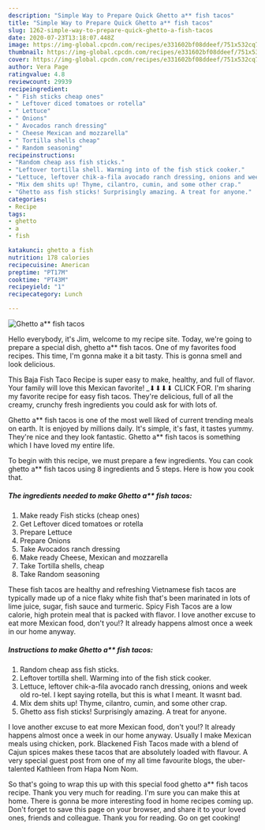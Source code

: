 ```yaml
---
description: "Simple Way to Prepare Quick Ghetto a** fish tacos"
title: "Simple Way to Prepare Quick Ghetto a** fish tacos"
slug: 1262-simple-way-to-prepare-quick-ghetto-a-fish-tacos
date: 2020-07-23T13:18:07.448Z
image: https://img-global.cpcdn.com/recipes/e331602bf08ddeef/751x532cq70/ghetto-a-fish-tacos-recipe-main-photo.jpg
thumbnail: https://img-global.cpcdn.com/recipes/e331602bf08ddeef/751x532cq70/ghetto-a-fish-tacos-recipe-main-photo.jpg
cover: https://img-global.cpcdn.com/recipes/e331602bf08ddeef/751x532cq70/ghetto-a-fish-tacos-recipe-main-photo.jpg
author: Vera Page
ratingvalue: 4.8
reviewcount: 29939
recipeingredient:
- " Fish sticks cheap ones"
- " Leftover diced tomatoes or rotella"
- " Lettuce"
- " Onions"
- " Avocados ranch dressing"
- " Cheese Mexican and mozzarella"
- " Tortilla shells cheap"
- " Random seasoning"
recipeinstructions:
- "Random cheap ass fish sticks."
- "Leftover tortilla shell. Warming into of the fish stick cooker."
- "Lettuce, leftover chik-a-fila avocado ranch dressing, onions and week old ro-tel. I kept saying rotella, but this is what I meant. It wasnt bad."
- "Mix dem shits up! Thyme, cilantro, cumin, and some other crap."
- "Ghetto ass fish sticks! Surprisingly amazing. A treat for anyone."
categories:
- Recipe
tags:
- ghetto
- a
- fish

katakunci: ghetto a fish 
nutrition: 178 calories
recipecuisine: American
preptime: "PT17M"
cooktime: "PT43M"
recipeyield: "1"
recipecategory: Lunch

---
```



![Ghetto a** fish tacos](https://img-global.cpcdn.com/recipes/e331602bf08ddeef/751x532cq70/ghetto-a-fish-tacos-recipe-main-photo.jpg)

Hello everybody, it's Jim, welcome to my recipe site. Today, we're going to prepare a special dish, ghetto a** fish tacos. One of my favorites food recipes. This time, I'm gonna make it a bit tasty. This is gonna smell and look delicious.

This Baja Fish Taco Recipe is super easy to make, healthy, and full of flavor. Your family will love this Mexican favorite! _­⬇⬇⬇⬇ CLICK FOR. I&#39;m sharing my favorite recipe for easy fish tacos. They&#39;re delicious, full of all the creamy, crunchy fresh ingredients you could ask for with lots of.

Ghetto a** fish tacos is one of the most well liked of current trending meals on earth. It is enjoyed by millions daily. It's simple, it's fast, it tastes yummy. They're nice and they look fantastic. Ghetto a** fish tacos is something which I have loved my entire life.


To begin with this recipe, we must prepare a few ingredients. You can cook ghetto a** fish tacos using 8 ingredients and 5 steps. Here is how you cook that.

<!--inarticleads1-->

##### The ingredients needed to make Ghetto a** fish tacos:

1. Make ready  Fish sticks (cheap ones)
1. Get  Leftover diced tomatoes or rotella
1. Prepare  Lettuce
1. Prepare  Onions
1. Take  Avocados ranch dressing
1. Make ready  Cheese, Mexican and mozzarella
1. Take  Tortilla shells, cheap
1. Take  Random seasoning


These fish tacos are healthy and refreshing Vietnamese fish tacos are typically made up of a nice flaky white fish that&#39;s been marinated in lots of lime juice, sugar, fish sauce and turmeric. Spicy Fish Tacos are a low calorie, high protein meal that is packed with flavor. I love another excuse to eat more Mexican food, don&#39;t you!? It already happens almost once a week in our home anyway. 

<!--inarticleads2-->

##### Instructions to make Ghetto a** fish tacos:

1. Random cheap ass fish sticks.
1. Leftover tortilla shell. Warming into of the fish stick cooker.
1. Lettuce, leftover chik-a-fila avocado ranch dressing, onions and week old ro-tel. I kept saying rotella, but this is what I meant. It wasnt bad.
1. Mix dem shits up! Thyme, cilantro, cumin, and some other crap.
1. Ghetto ass fish sticks! Surprisingly amazing. A treat for anyone.


I love another excuse to eat more Mexican food, don&#39;t you!? It already happens almost once a week in our home anyway. Usually I make Mexican meals using chicken, pork. Blackened Fish Tacos made with a blend of Cajun spices makes these tacos that are absolutely loaded with flavour. A very special guest post from one of my all time favourite blogs, the uber-talented Kathleen from Hapa Nom Nom. 

So that's going to wrap this up with this special food ghetto a** fish tacos recipe. Thank you very much for reading. I'm sure you can make this at home. There is gonna be more interesting food in home recipes coming up. Don't forget to save this page on your browser, and share it to your loved ones, friends and colleague. Thank you for reading. Go on get cooking!
